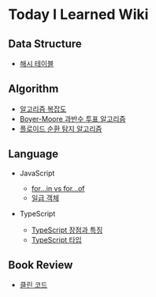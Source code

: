 # Today I Learned Wiki

## Data Structure

- [해시 테이블](https://github.com/dawwson/TIL/blob/main/data-structure/%ED%95%B4%EC%8B%9C%20%ED%85%8C%EC%9D%B4%EB%B8%94.md)

## Algorithm

- [알고리즘 복잡도](https://github.com/dawwson/TIL/blob/main/algorithm/%EC%95%8C%EA%B3%A0%EB%A6%AC%EC%A6%98%20%EB%B3%B5%EC%9E%A1%EB%8F%84.md)
- [Boyer-Moore 과반수 투표 알고리즘](https://github.com/dawwson/TIL/blob/main/algorithm/Boyer-Moore%20%EA%B3%BC%EB%B0%98%EC%88%98%20%ED%88%AC%ED%91%9C%20%EC%95%8C%EA%B3%A0%EB%A6%AC%EC%A6%98.md)
- [플로이드 순환 탐지 알고리즘](https://github.com/dawwson/TIL/blob/main/algorithm/%ED%94%8C%EB%A1%9C%EC%9D%B4%EB%93%9C%20%EC%88%9C%ED%99%98%20%ED%83%90%EC%A7%80%20%EC%95%8C%EA%B3%A0%EB%A6%AC%EC%A6%98.md)

## Language

- JavaScript

  - [for...in vs for...of](https://github.com/dawwson/TIL/blob/main/language/javascript/for...in%20vs%20for...of.md)
  - [일급 객체](https://github.com/dawwson/TIL/blob/main/language/javascript/%EC%9D%BC%EA%B8%89%20%EA%B0%9D%EC%B2%B4.md)

- TypeScript

  - [TypeScript 장점과 특징](https://github.com/dawwson/TIL/blob/main/language/typescript/%ED%83%80%EC%9E%85%EC%8A%A4%ED%81%AC%EB%A6%BD%ED%8A%B8%20%EC%9E%A5%EC%A0%90%EA%B3%BC%20%ED%8A%B9%EC%A7%95.md)
  - [TypeScript 타입](https://github.com/dawwson/TIL/blob/main/language/typescript/TypeScript%20%ED%83%80%EC%9E%85.md)

## Book Review

- [클린 코드](https://github.com/dawwson/TIL/blob/main/book-review/%ED%81%B4%EB%A6%B0%20%EC%BD%94%EB%93%9C.md)
